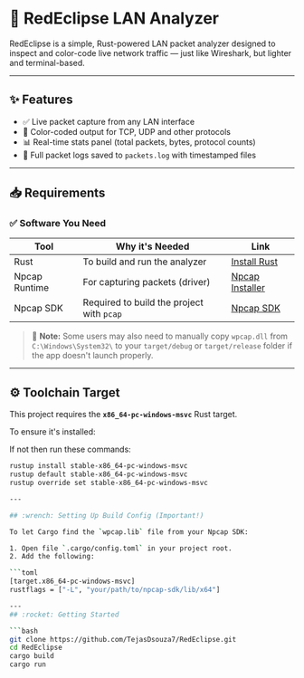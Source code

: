 # :red_circle: RedEclipse LAN Analyzer

RedEclipse is a simple, Rust-powered LAN packet analyzer designed to inspect and color-code live network traffic — just like Wireshark, but lighter and terminal-based.

---

## :sparkles: Features

- :white_check_mark: Live packet capture from any LAN interface
- :rainbow: Color-coded output for TCP, UDP and other protocols
- :bar_chart: Real-time stats panel (total packets, bytes, protocol counts)
- :floppy_disk: Full packet logs saved to `packets.log` with timestamped files

---

## :inbox_tray: Requirements

### :white_check_mark: Software You Need

| Tool            | Why it's Needed                          | Link |
|-----------------|-------------------------------------------|------|
| Rust            | To build and run the analyzer             | [Install Rust](https://www.rust-lang.org/tools/install) |
| Npcap Runtime   | For capturing packets (driver)            | [Npcap Installer](https://npcap.com/#download) |
| Npcap SDK       | Required to build the project with `pcap` | [Npcap SDK](https://npcap.com/#download) |

> :small_orange_diamond: **Note:** Some users may also need to manually copy `wpcap.dll` from `C:\Windows\System32\` to your `target/debug` or `target/release` folder if the app doesn't launch properly.

---

## :gear: Toolchain Target

This project requires the **`x86_64-pc-windows-msvc`** Rust target.

To ensure it's installed:

If not then run these commands:

```bash
rustup install stable-x86_64-pc-windows-msvc
rustup default stable-x86_64-pc-windows-msvc
rustup override set stable-x86_64-pc-windows-msvc

---

## :wrench: Setting Up Build Config (Important!)

To let Cargo find the `wpcap.lib` file from your Npcap SDK:

1. Open file `.cargo/config.toml` in your project root.
2. Add the following:

```toml
[target.x86_64-pc-windows-msvc]
rustflags = ["-L", "your/path/to/npcap-sdk/lib/x64"] 

---
## :rocket: Getting Started

```bash
git clone https://github.com/TejasDsouza7/RedEclipse.git
cd RedEclipse
cargo build
cargo run
